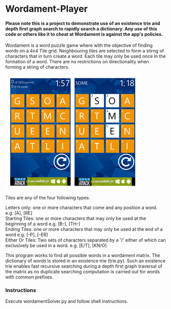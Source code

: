 # Wordament-Player

#### Please note this is a project to demonstrate use of an existence trie and depth first graph search to rapidly search a dictionary. Any use of this code or others like it to cheat at Wordament is against the app's policies.

Wordament is a word puzzle game where with the objective of finding words on a 4x4 Tile grid. Neighbouring tiles are selected to form a stirng of characters that in turn create a word. Each tile may only be used once in the formation of a  word. There are no restrictions on directionality when forming a string of characters.

<img src="./img/img01.png" width="420px">

Tiles are any of the four following types.

Letters only: one or more characters that come and any position a word. e.g. [A], [RE]  
Starting Tiles: one or more characters that may only be used at the beginning of a word e.g. [B-],  [TH-]  
Ending Tiles: one or more characters that may only be used at the end of a word e.g. [-P], [-ER]  
Either Or Tiles: Two sets of characters separated by a '/' either of which can exclusively be used in a word. e.g. [E/T], [KN/O]

This program works to find all possible words in a wordament matrix. The dictionary of words is stored in an existence trie (trie.py). Such an existence trie enables fast recursive searching during a depth first graph traversal of the matrix as no duplicate searching computation is carried out for words with common prefixes. 

### Instructions
Execute wordamentSolver.py and follow shell instructions.
